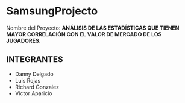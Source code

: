 # SamsungProjecto

Nombre del Proyecto:
**ANÁLISIS DE LAS ESTADÍSTICAS QUE TIENEN MAYOR CORRELACIÓN CON EL VALOR DE MERCADO DE LOS JUGADORES.**

## INTEGRANTES

- Danny Delgado
- Luis Rojas
- Richard Gonzalez
- Victor Aparicio

